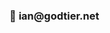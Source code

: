 <h3>👋 <email>ian@godtier.net</email>

<!---
godtier/godtier is a ✨ special ✨ repository because its `README.md` (this file) appears on your GitHub profile.
You can click the Preview link to take a look at your changes.
--->
